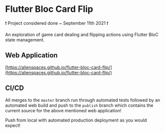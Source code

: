 # Flutter Bloc Card Flip

❗ Project considered done ~ September 11th 2021 ❗

An exploration of game card dealing and flipping actions using Flutter BloC state management.

## Web Application

[https://alienspaces.github.io/flutter-bloc-card-flip/](https://alienspaces.github.io/flutter-bloc-card-flip/)

## CI/CD

All merges to the `master` branch run through automated tests followed by an automated web build and push to the `publish` branch which contains the current source for the above mentioned web application!

Push from local with automated production deployment as you would expect!
